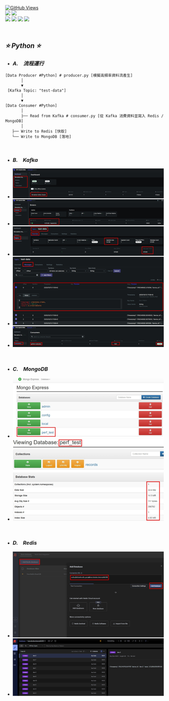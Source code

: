 <a href='https://github.com/Junwu0615/Latency-Throughput-Simulation-Test'><img alt='GitHub Views' src='https://views.whatilearened.today/views/github/Junwu0615/Latency-Throughput-Simulation-Test.svg'> <br> 
[![](https://img.shields.io/badge/Language-GO-blue.svg?style=plastic)](https://go.dev/) 
[![](https://img.shields.io/badge/Language-Python_3.12.0-blue.svg?style=plastic)](https://www.python.org/) <br>
[![](https://img.shields.io/badge/Tools-MongoDB-yellow.svg?style=plastic)](https://www.mongodb.com/)
[![](https://img.shields.io/badge/Tools-Redis-yellow.svg?style=plastic)](https://redis.io/)
[![](https://img.shields.io/badge/Tools-Apache_Kafka-yellow.svg?style=plastic)](https://kafka.apache.org/)
[![](https://img.shields.io/badge/Tools-Docker-yellow.svg?style=plastic)](https://www.docker.com/) 

<br>

## *⭐ Python ⭐*
- ### *A.　流程運行*
```Text
[Data Producer #Python] # producer.py [模擬高頻率資料流產生]
       │
       ▼
 [Kafka Topic: "test-data"]
       │
       ▼
[Data Consumer #Python] 
       │
       ├── Read from Kafka # consumer.py [從 Kafka 消費資料並寫入 Redis / MongoDB]
       │
   ├── Write to Redis [快取]
   └── Write to MongoDB [落地]
```

<br>

- ### *B.　Kafka*
- ![JPG](../sample/kafka_00.jpg)
- ![JPG](../sample/kafka_01.jpg)
- ![JPG](../sample/kafka_02.jpg)
- ![JPG](../sample/kafka_03.jpg)
- ![JPG](../sample/kafka_04.jpg)

<br>

- ### *C.　MongoDB*
- ![JPG](../sample/mongodb_00.jpg)
- ![JPG](../sample/mongodb_01.jpg)

<br>

- ### *D.　Redis*
- ![JPG](../sample/redis_00.jpg)
- ![JPG](../sample/redis_01.jpg)